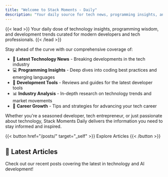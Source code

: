 ```yaml
---
title: "Welcome to Stack Moments - Daily"
description: "Your daily source for tech news, programming insights, and development trends"
---
```


{{< lead >}}
Your daily dose of technology insights, programming wisdom, and development trends curated for modern developers and tech professionals.
{{< /lead >}}

Stay ahead of the curve with our comprehensive coverage of:

- 🚀 **Latest Technology News** - Breaking developments in the tech industry
- 💻 **Programming Insights** - Deep dives into coding best practices and emerging languages
- 🔧 **Development Tools** - Reviews and guides for the latest developer tools
- 📊 **Industry Analysis** - In-depth research on technology trends and market movements
- 🎯 **Career Growth** - Tips and strategies for advancing your tech career

Whether you're a seasoned developer, tech entrepreneur, or just passionate about technology, Stack Moments Daily delivers the information you need to stay informed and inspired.

<div class="flex justify-center mt-8">
{{< button href="/posts/" target="_self" >}}
Explore Articles
{{< /button >}}
</div>

## 📰 Latest Articles

Check out our recent posts covering the latest in technology and AI development!